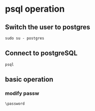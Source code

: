 # psql operation
## Switch the user to postgres
```shell
sudo su - postgres
```
## Connect to postgreSQL
```shell
psql
```
## basic operation
### modify passw
```
\password
```
